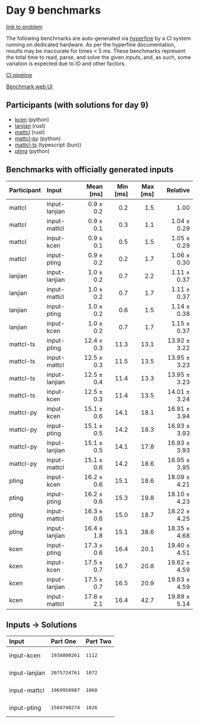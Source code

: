# Day 9 benchmarks

[link to problem](https://adventofcode.com/2023/day/9)

The following benchmarks are auto-generated via
[hyperfine](https://github.com/sharkdp/hyperfine) by a CI system running on
dedicated hardware. As per the hyperfine documentation, results may be
inaccurate for times < 5 ms. These benchmarks represent the total time to read,
parse, and solve the given inputs, and, as such, some variation is expected due
to IO and other factors.

[CI pipeline](http://ci.papercode.net:8080/teams/main/pipelines/aoc2023)

[Benchmark web UI](https://aoc.ancalagon.black)


## Participants (with solutions for day 9)

- [kcen](https://github.com/kcen/aoc2023) (python)
- [lanjian](https://github.com/lanjian/aoc-2023) (rust)
- [mattcl](https://github.com/mattcl/aoc2023) (rust)
- [mattcl-py](https://github.com/mattcl/aoc2023-py) (python)
- [mattcl-ts](https://github.com/mattcl/aoc2023-js) (typescript (bun))
- [pting](https://github.com/pting/aoc2023) (python)


## Benchmarks with officially generated inputs

| Participant | Input | Mean [ms] | Min [ms] | Max [ms] | Relative |
|:---|:---|---:|---:|---:|---:|
| mattcl | input-lanjian | 0.9 ± 0.2 | 0.2 | 1.5 | 1.00 |
| mattcl | input-mattcl | 0.9 ± 0.1 | 0.3 | 1.1 | 1.04 ± 0.29 |
| mattcl | input-kcen | 0.9 ± 0.1 | 0.5 | 1.5 | 1.05 ± 0.29 |
| mattcl | input-pting | 0.9 ± 0.2 | 0.2 | 1.7 | 1.06 ± 0.30 |
| lanjian | input-lanjian | 1.0 ± 0.2 | 0.7 | 2.2 | 1.11 ± 0.37 |
| lanjian | input-mattcl | 1.0 ± 0.2 | 0.7 | 1.7 | 1.11 ± 0.37 |
| lanjian | input-pting | 1.0 ± 0.2 | 0.6 | 1.5 | 1.14 ± 0.38 |
| lanjian | input-kcen | 1.0 ± 0.2 | 0.7 | 1.7 | 1.15 ± 0.37 |
| mattcl-ts | input-pting | 12.4 ± 0.3 | 11.3 | 13.1 | 13.92 ± 3.22 |
| mattcl-ts | input-mattcl | 12.5 ± 0.3 | 11.5 | 13.5 | 13.95 ± 3.23 |
| mattcl-ts | input-lanjian | 12.5 ± 0.4 | 11.4 | 13.3 | 13.95 ± 3.23 |
| mattcl-ts | input-kcen | 12.5 ± 0.3 | 11.4 | 13.5 | 14.01 ± 3.24 |
| mattcl-py | input-kcen | 15.1 ± 0.6 | 14.1 | 18.1 | 16.91 ± 3.94 |
| mattcl-py | input-pting | 15.1 ± 0.5 | 14.2 | 18.3 | 16.93 ± 3.93 |
| mattcl-py | input-lanjian | 15.1 ± 0.5 | 14.1 | 17.8 | 16.93 ± 3.93 |
| mattcl-py | input-mattcl | 15.1 ± 0.6 | 14.2 | 18.6 | 16.95 ± 3.95 |
| pting | input-kcen | 16.2 ± 0.6 | 15.1 | 18.6 | 18.09 ± 4.21 |
| pting | input-pting | 16.2 ± 0.6 | 15.3 | 19.8 | 18.10 ± 4.23 |
| pting | input-mattcl | 16.3 ± 0.6 | 15.0 | 18.7 | 18.22 ± 4.25 |
| pting | input-lanjian | 16.4 ± 1.8 | 15.1 | 38.6 | 18.35 ± 4.68 |
| kcen | input-pting | 17.3 ± 0.6 | 16.4 | 20.1 | 19.40 ± 4.51 |
| kcen | input-kcen | 17.5 ± 0.7 | 16.7 | 20.8 | 19.62 ± 4.59 |
| kcen | input-lanjian | 17.5 ± 0.7 | 16.5 | 20.9 | 19.63 ± 4.59 |
| kcen | input-mattcl | 17.8 ± 2.1 | 16.4 | 42.7 | 19.89 ± 5.14 |


## Inputs -> Solutions

| Input | Part One | Part Two |
|:---|:---|:---|
|input-kcen|<pre>1938800261</pre>|<pre>1112</pre>|
|input-lanjian|<pre>2075724761</pre>|<pre>1072</pre>|
|input-mattcl|<pre>1969958987</pre>|<pre>1068</pre>|
|input-pting|<pre>1584748274</pre>|<pre>1026</pre>|